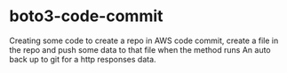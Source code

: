 # boto3-code-commit

Creating some code to create a repo in AWS code commit, create a file in the repo and push some data to that file when the method runs
An auto back up to git for a http responses data.
